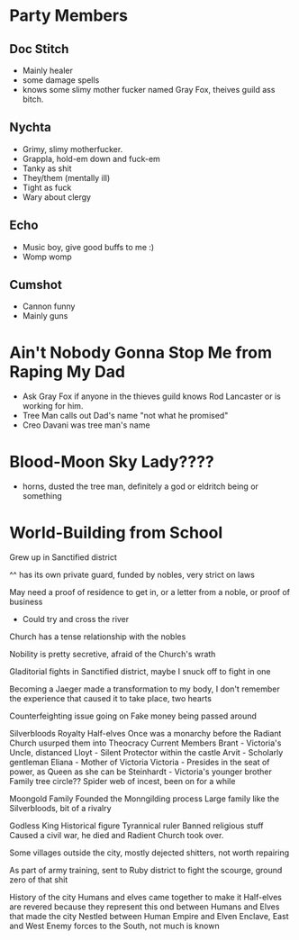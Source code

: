 # Party Members

## Doc Stitch
- Mainly healer
- some damage spells
- knows some slimy mother fucker named Gray Fox, theives guild ass bitch.

## Nychta
- Grimy, slimy motherfucker.
- Grappla, hold-em down and fuck-em
- Tanky as shit
- They/them (mentally ill)
- Tight as fuck
- Wary about clergy

## Echo
- Music boy, give good buffs to me :)
- Womp womp

## Cumshot
- Cannon funny
- Mainly guns






# Ain't Nobody Gonna Stop Me from Raping My Dad
- Ask Gray Fox if anyone in the thieves guild knows Rod Lancaster or is working for him.
- Tree Man calls out Dad's name "not what he promised"
- Creo Davani was tree man's name


# Blood-Moon Sky Lady????
- horns, dusted the tree man, definitely a god or eldritch being or something







# World-Building from School

Grew up in Sanctified district

^^ has its own private guard, funded by nobles, very strict on laws

May need a proof of residence to get in, or a letter from a noble, or proof of business
 - Could try and cross the river

Church has a tense relationship with the nobles

Nobility is pretty secretive, afraid of the Church's wrath

Gladitorial fights in Sanctified district, maybe I snuck off to fight in one

Becoming a Jaeger made a transformation to my body, I don't remember the experience that caused it to take place, two hearts

Counterfeighting issue going on
	Fake money being passed around
	
Silverbloods
	Royalty
	Half-elves
	Once was a monarchy before the Radiant Church usurped them into Theocracy
	Current Members
		Brant -  Victoria's Uncle, distanced
		Lloyt - Silent Protector within the castle
		Arvit - Scholarly gentleman
		Eliana - Mother of Victoria
		Victoria - Presides in the seat of power, as Queen as she can be
		Steinhardt - Victoria's younger brother
	Family tree circle?? Spider web of incest, been on for a while
	
Moongold Family
	Founded the Monngilding process
	Large family like the Silverbloods, bit of a rivalry

Godless King
	Historical figure
	Tyrannical ruler
	Banned religious stuff
	Caused a civil war, he died and Radient Church took over.
	
	
Some villages outside the city, mostly dejected shitters, not worth repairing

As part of army training, sent to Ruby district to fight the scourge, ground zero of that shit


History of the city
	Humans and elves came together to make it
	Half-elves are revered because they represent this ond between Humans and Elves that made the city
	Nestled between Human Empire and Elven Enclave, East and West
	Enemy forces to the South, not much is known